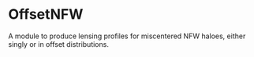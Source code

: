# OffsetNFW
A module to produce lensing profiles for miscentered NFW haloes, either singly or in offset distributions.
